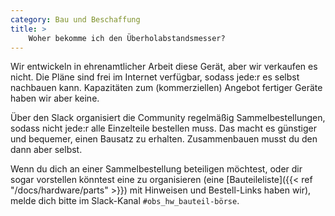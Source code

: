 ```yaml
---
category: Bau und Beschaffung
title: >
    Woher bekomme ich den Überholabstandsmesser?
---
```


Wir entwickeln in ehrenamtlicher Arbeit diese Gerät, aber wir verkaufen es
nicht. Die Pläne sind frei im Internet verfügbar, sodass jede:r es selbst
nachbauen kann. Kapazitäten zum (kommerziellen) Angebot fertiger Geräte haben
wir aber keine.

Über den Slack organisiert die Community regelmäßig Sammelbestellungen, sodass
nicht jede:r alle Einzelteile bestellen muss. Das macht es günstiger und
bequemer, einen Bausatz zu erhalten. Zusammenbauen musst du den dann aber selbst.

Wenn du dich an einer Sammelbestellung beteiligen möchtest, oder dir sogar
vorstellen könntest eine zu organisieren (eine [Bauteileliste]({{< ref
"/docs/hardware/parts" >}}) mit Hinweisen und Bestell-Links haben wir), melde
dich bitte im Slack-Kanal `#obs_hw_bauteil-börse`.

